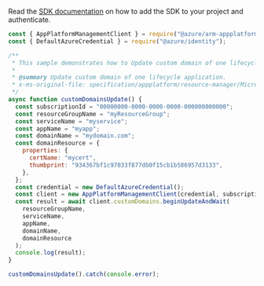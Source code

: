 Read the [SDK documentation](https://github.com/Azure/azure-sdk-for-js/blob/%40azure%2Farm-appplatform_2.0.0/sdk/appplatform/arm-appplatform/README.md) on how to add the SDK to your project and authenticate.

```javascript
const { AppPlatformManagementClient } = require("@azure/arm-appplatform");
const { DefaultAzureCredential } = require("@azure/identity");

/**
 * This sample demonstrates how to Update custom domain of one lifecycle application.
 *
 * @summary Update custom domain of one lifecycle application.
 * x-ms-original-file: specification/appplatform/resource-manager/Microsoft.AppPlatform/stable/2022-04-01/examples/CustomDomains_Update.json
 */
async function customDomainsUpdate() {
  const subscriptionId = "00000000-0000-0000-0000-000000000000";
  const resourceGroupName = "myResourceGroup";
  const serviceName = "myservice";
  const appName = "myapp";
  const domainName = "mydomain.com";
  const domainResource = {
    properties: {
      certName: "mycert",
      thumbprint: "934367bf1c97033f877db0f15cb1b586957d3133",
    },
  };
  const credential = new DefaultAzureCredential();
  const client = new AppPlatformManagementClient(credential, subscriptionId);
  const result = await client.customDomains.beginUpdateAndWait(
    resourceGroupName,
    serviceName,
    appName,
    domainName,
    domainResource
  );
  console.log(result);
}

customDomainsUpdate().catch(console.error);
```
